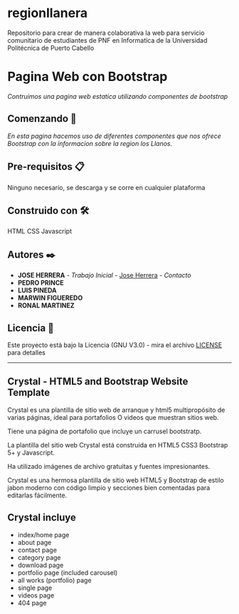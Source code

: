 # regionllanera
Repositorio para crear de manera colaborativa la web para servicio comunitario de estudiantes de PNF en Informatica de la Universidad Politécnica de Puerto Cabello
# Pagina Web con Bootstrap

_Contruimos una pagina web estatica utilizando componentes de bootstrap_

## Comenzando 🚀
_En esta pagina hacemos uso de diferentes componentes que nos ofrece Bootstrap con la informacion sobre la region los Llanos._


## Pre-requisitos 📋
Ninguno necesario, se descarga y se corre en cualquier plataforma

## Construido con 🛠️
HTML CSS Javascript

## Autores ✒️

* **JOSE HERRERA** - *Trabajo Inicial* - [Jose Herrera](https://www.instagram.com/joher60/) - *Contacto*
* **PEDRO PRINCE**
* **LUIS PINEDA**
* **MARWIN FIGUEREDO**
* **RONAL MARTINEZ**

## Licencia 📄
Este proyecto está bajo la Licencia (GNU V3.0) - mira el archivo [LICENSE](LICENSE) para detalles

---

## Crystal - HTML5 and Bootstrap Website Template

Crystal es una plantilla de sitio web de arranque y html5 multipropósito de varias páginas, ideal para portafolios O videos que muestran sitios web.

Tiene una página de portafolio que incluye un carrusel bootstratp.

La plantilla del sitio web Crystal está construida en HTML5 CSS3 Bootstrap 5+ y Javascript.

Ha utilizado imágenes de archivo gratuitas y fuentes impresionantes.

Crystal es una hermosa plantilla de sitio web HTML5 y Bootstrap de estilo jabon moderno con código limpio y secciones bien comentadas para editarlas fácilmente.

## Crystal incluye

* index/home page
* about page
* contact page
* category page
* download page
* portfolio page (included carousel)
* all works (portfolio) page
* single page
* videos page
* 404 page

